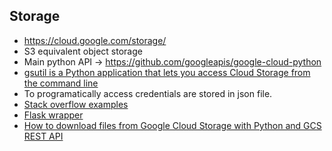 ## Storage
* https://cloud.google.com/storage/
* S3 equivalent object storage
* Main python API -> https://github.com/googleapis/google-cloud-python
* [gsutil is a Python application that lets you access Cloud Storage from the command line](https://cloud.google.com/storage/docs/gsutil)
* To programatically access credentials are stored in json file. 
* [Stack overflow examples](https://stackoverflow.com/questions/37003862/google-cloud-storage-how-to-upload-a-file-from-python-3)
* [Flask wrapper](https://github.com/faizan170/google-cloud-storage-flask)
* [How to download files from Google Cloud Storage with Python and GCS REST API](https://medium.com/@sandeepsinh/multiple-file-download-form-google-cloud-storage-using-python-and-gcs-api-1dbcab23c44)